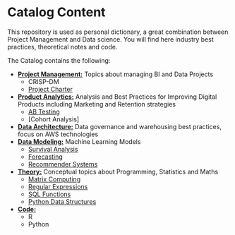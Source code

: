 # Catalog Content

This repository is used as personal dictionary, a great combination between Project Management and Data science. You will find here industry best practices, theoretical notes and code. 

The Catalog contains the following:

* **[Project Management:](https://github.com/DeliaDelAguila/Catalog/tree/master/Project%20Management)** Topics about managing BI and Data Projects
  * CRISP-DM
  * [Project Charter](https://github.com/DeliaDelAguila/Catalog/blob/master/Project%20Management/Project%20Charter.md)
* **[Product Analytics:](https://github.com/DeliaDelAguila/Catalog/tree/master/Product%20Analytics)** Analysis and Best Practices for Improving Digital Products including Marketing and Retention strategies
  * [AB Testing](https://github.com/DeliaDelAguila/Catalog/blob/master/Product%20Analytics/AB%20Testing.md)
  * [Cohort Analysis]
* **[Data Architecture:](https://github.com/DeliaDelAguila/Catalog/tree/master/Data%20Architecture)** Data governance and warehousing best practices, focus on AWS technologies
* **[Data Modeling:](https://github.com/DeliaDelAguila/Catalog/tree/master/Data%20Modeling)** Machine Learning Models
  * [Survival Analysis](https://github.com/DeliaDelAguila/Catalog/blob/master/Data%20Modeling/Survival%20Analysis.md)
  * [Forecasting](https://github.com/DeliaDelAguila/Catalog/blob/master/Data%20Modeling/Forecasting.md)
  * [Recommender Systems](https://github.com/DeliaDelAguila/Catalog/blob/master/Data%20Modeling/Recommender%20Systems.md)
* **[Theory:](https://github.com/DeliaDelAguila/Catalog/tree/master/Theory)** Conceptual topics about Programming, Statistics and Maths
  * [Matrix Computing](https://github.com/DeliaDelAguila/Catalog/tree/master/Theory)
  * [Regular Expressions](https://github.com/DeliaDelAguila/Catalog/blob/master/Theory/Regular%20Expressions.md)
  * [SQL Functions](https://github.com/DeliaDelAguila/Catalog/blob/master/Theory/SQL%20Functions.md)
  * [Python Data Structures](https://github.com/DeliaDelAguila/Catalog/blob/master/Theory/Python%20Data%20Structures.md)
* **[Code:](https://github.com/DeliaDelAguila/Catalog/tree/master/Code)**
  * R
  * Python
